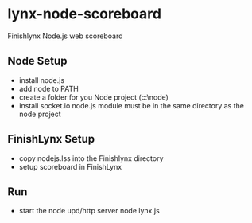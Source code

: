 lynx-node-scoreboard
====================
Finishlynx Node.js web scoreboard

Node Setup
--------------------
+ install node.js
+ add node to PATH
+ create a folder for you Node project (c:\node)
+ install socket.io node.js module
  must be in the same directory as the node project

FinishLynx Setup
--------------------
+ copy nodejs.lss into the Finishlynx directory
+ setup scoreboard in FinishLynx

Run
--------------------
+ start the node upd/http server
  node lynx.js
